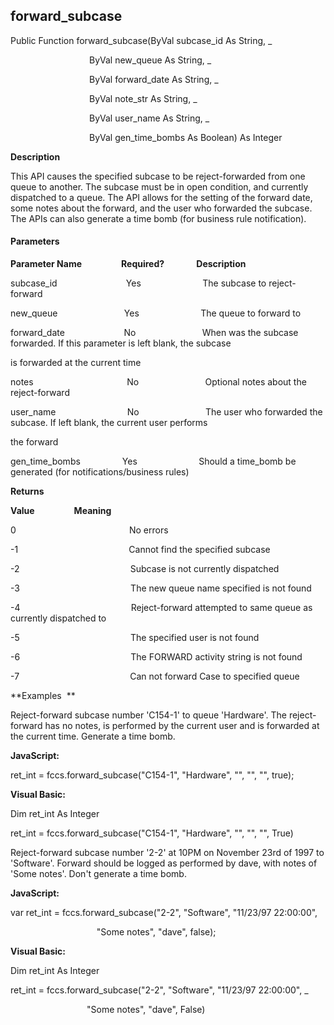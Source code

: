 forward_subcase
---------------

Public Function forward_subcase(ByVal subcase_id As String, _

                                ByVal new_queue As String, _

                                ByVal forward_date As String, _

                                ByVal note_str As String, _

                                ByVal user_name As String, _

                                ByVal gen_time_bombs As Boolean) As Integer

**Description**

This API causes the specified subcase to be reject-forwarded from one queue to another. The subcase must be in open condition, and currently dispatched to a queue. The API allows for the setting of the forward date, some notes about the forward, and the user who forwarded the subcase. The APIs can also generate a time bomb (for business rule notification).

#### Parameters
**Parameter Name**                **Required?**             **Description**

subcase_id                            Yes                         The subcase to reject-forward

new_queue                           Yes                         The queue to forward to

forward_date                        No                           When was the subcase forwarded. If this parameter is left blank, the subcase

is forwarded at the current time

notes                                      No                           Optional notes about the reject-forward

user_name                             No                           The user who forwarded the subcase. If left blank, the current user performs

the forward

gen_time_bombs                 Yes                         Should a time_bomb be generated (for notifications/business rules)

**Returns**

**Value**                **Meaning**

0                                              No errors

-1                                             Cannot find the specified subcase

-2                                             Subcase is not currently dispatched

-3                                             The new queue name specified is not found

-4                                             Reject-forward attempted to same queue as currently dispatched to

-5                                             The specified user is not found

-6                                             The FORWARD activity string is not found

-7                                             Can not forward Case to specified queue

**Examples  **

 Reject-forward subcase number 'C154-1' to queue 'Hardware'. The reject-forward has no notes, is performed by the current user and is forwarded at the current time. Generate a time bomb.

**JavaScript:**

ret_int = fccs.forward_subcase("C154-1", "Hardware", "", "", "", true);

**Visual Basic:**

Dim ret_int As Integer

ret_int = fccs.forward_subcase("C154-1", "Hardware", "", "", "", True)

 Reject-forward subcase number '2-2' at 10PM on November 23rd of 1997 to 'Software'. Forward should be logged as performed by dave, with notes of 'Some notes'. Don't generate a time bomb.

**JavaScript:**

var ret_int = fccs.forward_subcase("2-2", "Software", "11/23/97 22:00:00",

                                   "Some notes", "dave", false);

**Visual Basic:**

Dim ret_int As Integer

ret_int = fccs.forward_subcase("2-2", "Software", "11/23/97 22:00:00", _

                               "Some notes", "dave", False)